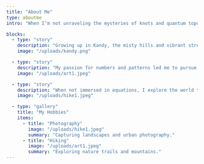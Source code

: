 ```yaml
---
title: "About Me"
type: aboutme
intro: "When I’m not unraveling the mysteries of knots and quantum topology, you can usually find me with a paintbrush in hand, exploring the colors of the world, or wandering through nature trails, camera in tow. Born and raised in the lush hills of Kandy, Sri Lanka, I grew up curious about patterns—both in math and in life. My early education there laid the foundation for a lifelong fascination with learning, creativity, and adventure."

blocks:
  - type: "story"
    description: "Growing up in Kandy, the misty hills and vibrant streets sparked my curiosity early on. I spent hours sketching patterns, watching the way sunlight danced through the trees, and noticing small mathematical patterns everywhere."
    image: "/uploads/kandy.png"

  - type: "story"
    description: "My passion for numbers and patterns led me to pursue higher education abroad. During my Ph.D., I delved deep into quantum topology, knot theory, and the elegance of abstract mathematics, presenting my work at conferences and publishing papers along the way."
    image: "/uploads/art1.jpeg"

  - type: "story"
    description: "When not immersed in equations, I explore the world through art and nature. Painting, photography, and hiking allow me to slow down, notice details, and stay inspired. These moments of creativity often feed back into my mathematical thinking."
    image: "/uploads/hike1.jpeg"

  - type: "gallery"
    title: "My Hobbies"
    items:
      - title: "Photography"
        image: "/uploads/hike1.jpeg"
        summary: "Capturing landscapes and urban photography."
      - title: "Hiking"
        image: "/uploads/art1.jpeg"
        summary: "Exploring nature trails and mountains."
---
```



